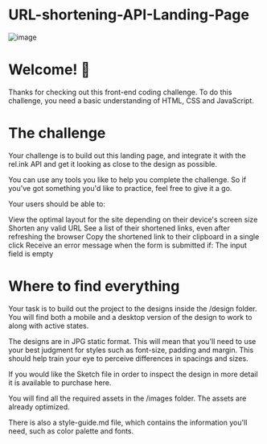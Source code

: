 # URL-shortening-API-Landing-Page

![image](https://github.com/RishavRaj20/URL-shortening-API-Landing-Page/assets/81917305/ff86c2b2-f9a0-4984-891a-d01da5985e84)

# Welcome! 👋

Thanks for checking out this front-end coding challenge.
To do this challenge, you need a basic understanding of HTML, CSS and JavaScript.

# The challenge

Your challenge is to build out this landing page, and integrate it with the rel.ink API and get it looking as close to the design as possible.

You can use any tools you like to help you complete the challenge. So if you've got something you'd like to practice, feel free to give it a go.

Your users should be able to:

View the optimal layout for the site depending on their device's screen size
Shorten any valid URL
See a list of their shortened links, even after refreshing the browser
Copy the shortened link to their clipboard in a single click
Receive an error message when the form is submitted if:
The input field is empty

# Where to find everything

Your task is to build out the project to the designs inside the /design folder. You will find both a mobile and a desktop version of the design to work to along with active states.

The designs are in JPG static format. This will mean that you'll need to use your best judgment for styles such as font-size, padding and margin. This should help train your eye to perceive differences in spacings and sizes.

If you would like the Sketch file in order to inspect the design in more detail it is available to purchase here.

You will find all the required assets in the /images folder. The assets are already optimized.

There is also a style-guide.md file, which contains the information you'll need, such as color palette and fonts.
